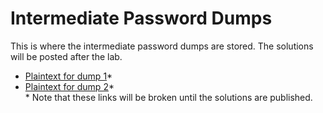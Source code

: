 # Intermediate Password Dumps  

This is where the intermediate password dumps are stored.  The solutions will be posted after the lab.  
* [Plaintext for dump 1](https://github.com/JonZeolla/Presentation_Materials/tree/Password-Cracking_2015-09-24/Intermediate/Password_Dumps/.Solutions/Dump1-Intermediate-Plaintext.txt)\*  
* [Plaintext for dump 2](https://github.com/JonZeolla/Presentation_Materials/tree/Password-Cracking_2015-09-24/Intermediate/Password_Dumps/.Solutions/Dump2-Intermediate-Plaintext.txt)\*  
\* Note that these links will be broken until the solutions are published.  

